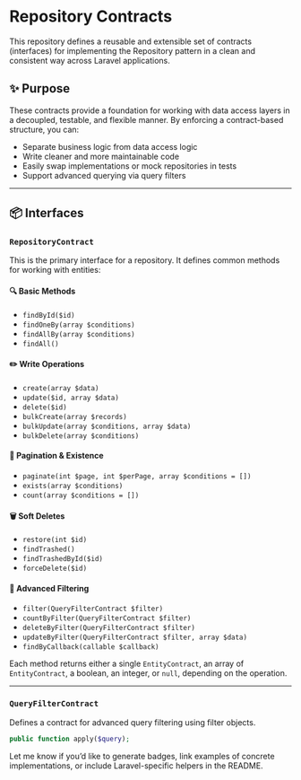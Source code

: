 # Repository Contracts

This repository defines a reusable and extensible set of contracts (interfaces) for implementing the Repository pattern in a clean and consistent way across Laravel applications.

## ✨ Purpose

These contracts provide a foundation for working with data access layers in a decoupled, testable, and flexible manner. By enforcing a contract-based structure, you can:

- Separate business logic from data access logic
- Write cleaner and more maintainable code
- Easily swap implementations or mock repositories in tests
- Support advanced querying via query filters

---

## 📦 Interfaces

### `RepositoryContract`

This is the primary interface for a repository. It defines common methods for working with entities:

#### 🔍 Basic Methods

- `findById($id)`
- `findOneBy(array $conditions)`
- `findAllBy(array $conditions)`
- `findAll()`

#### ✏️ Write Operations

- `create(array $data)`
- `update($id, array $data)`
- `delete($id)`
- `bulkCreate(array $records)`
- `bulkUpdate(array $conditions, array $data)`
- `bulkDelete(array $conditions)`

#### 📄 Pagination & Existence

- `paginate(int $page, int $perPage, array $conditions = [])`
- `exists(array $conditions)`
- `count(array $conditions = [])`

#### 🗑️ Soft Deletes

- `restore(int $id)`
- `findTrashed()`
- `findTrashedById($id)`
- `forceDelete($id)`

#### 🧠 Advanced Filtering

- `filter(QueryFilterContract $filter)`
- `countByFilter(QueryFilterContract $filter)`
- `deleteByFilter(QueryFilterContract $filter)`
- `updateByFilter(QueryFilterContract $filter, array $data)`
- `findByCallback(callable $callback)`

Each method returns either a single `EntityContract`, an array of `EntityContract`, a boolean, an integer, or `null`, depending on the operation.

---

### `QueryFilterContract`

Defines a contract for advanced query filtering using filter objects.

```php
public function apply($query);
```




Let me know if you’d like to generate badges, link examples of concrete implementations, or include Laravel-specific helpers in the README.
